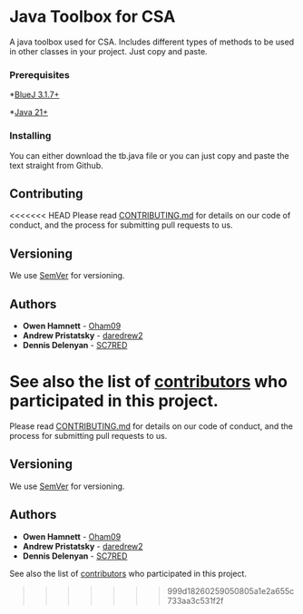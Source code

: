# Java Toolbox for CSA

A java toolbox used for CSA. Includes different types of methods to be used in other classes in your project. Just copy and paste.

### Prerequisites

*[BlueJ 3.1.7+](https://www.bluej.org/versions.html)

*[Java 21+](https://www.oracle.com/java/technologies/downloads/)

### Installing

You can either download the tb.java file or you can just copy and paste the text straight from Github.

## Contributing

<<<<<<< HEAD
Please read [CONTRIBUTING.md](https://gist.github.com/PurpleBooth/b24679402957c63ec426) for details on our code of conduct, and the process for submitting pull requests to us.

## Versioning

We use [SemVer](http://semver.org/) for versioning.

## Authors

* **Owen Hamnett** - [Oham09](https://github.com/Oham09)
* **Andrew Pristatsky** - [daredrew2](https://github.com/daredrew2)
* **Dennis Delenyan** - [SC7RED](https://github.com/SC7REF)

See also the list of [contributors](https://github.com/your/project/contributors) who participated in this project.
=======
Please read [CONTRIBUTING.md](https://github.com/dumb-dumber-and-dennis/JavaToolboxCSA/blob/main/CONTRIBUTING.md) for details on our code of conduct, and the process for submitting pull requests to us.

## Versioning

We use [SemVer](http://semver.org/) for versioning.

## Authors

* **Owen Hamnett** - [Oham09](https://github.com/Oham09)
* **Andrew Pristatsky** - [daredrew2](https://github.com/daredrew2)
* **Dennis Delenyan** - [SC7RED](https://github.com/SC7REF)

See also the list of [contributors](https://github.com/dumb-dumber-and-dennis/JavaToolboxCSA/graphs/contributors) who participated in this project.
>>>>>>> 999d18260259050805a1e2a655c733aa3c531f2f
